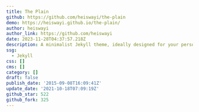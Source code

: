 ```yaml
---
title: The Plain
github: https://github.com/heiswayi/the-plain
demo: https://heiswayi.github.io/the-plain/
author: heiswayi
author_link: https://github.com/heiswayi
date: 2023-11-28T04:37:57.218Z
description: A minimalist Jekyll theme, ideally designed for your personal blog use.
ssg:
  - Jekyll
css: []
cms: []
category: []
draft: false
publish_date: '2015-09-08T16:09:41Z'
update_date: '2021-10-18T07:09:19Z'
github_star: 522
github_fork: 325
---
```

